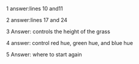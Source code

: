1 answer:lines 10 and11

2 answer:lines 17 and 24 

3 Answer: controls the height of the grass

4 answer: control red hue, green hue, and blue hue

5 Answer: where to start again
